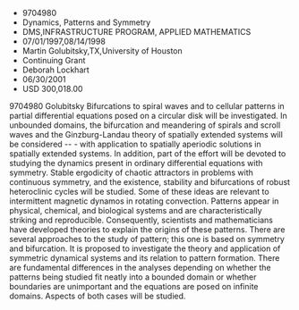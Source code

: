 
* 9704980
* Dynamics, Patterns and Symmetry
* DMS,INFRASTRUCTURE PROGRAM, APPLIED MATHEMATICS
* 07/01/1997,08/14/1998
* Martin Golubitsky,TX,University of Houston
* Continuing Grant
* Deborah Lockhart
* 06/30/2001
* USD 300,018.00

9704980 Golubitsky Bifurcations to spiral waves and to cellular patterns in
partial differential equations posed on a circular disk will be investigated. In
unbounded domains, the bifurcation and meandering of spirals and scroll waves
and the Ginzburg-Landau theory of spatially extended systems will be considered
-- - with application to spatially aperiodic solutions in spatially extended
systems. In addition, part of the effort will be devoted to studying the
dynamics present in ordinary differential equations with symmetry. Stable
ergodicity of chaotic attractors in problems with continuous symmetry, and the
existence, stability and bifurcations of robust heteroclinic cycles will be
studied. Some of these ideas are relevant to intermittent magnetic dynamos in
rotating convection. Patterns appear in physical, chemical, and biological
systems and are characteristically striking and reproducible. Consequently,
scientists and mathematicians have developed theories to explain the origins of
these patterns. There are several approaches to the study of pattern; this one
is based on symmetry and bifurcation. It is proposed to investigate the theory
and application of symmetric dynamical systems and its relation to pattern
formation. There are fundamental differences in the analyses depending on
whether the patterns being studied fit neatly into a bounded domain or whether
boundaries are unimportant and the equations are posed on infinite domains.
Aspects of both cases will be studied.
